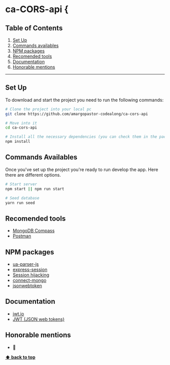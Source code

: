 # ca-CORS-api {

## Table of Contents

1. [Set Up](#set-up)
1. [Commands availables](#commands-availables)
1. [NPM packages](#npm-packages)
1. [Recomended tools](#recomended-tools)
1. [Documentation](#documentation)
1. [Honorable mentions](#honorable-mentions)

---

## Set Up

To download and start the project you need to run the following commands:

```bash
# Clone the project into your local pc
git clone https://github.com/amargopastor-codealong/ca-cors-api

# Move into it
cd ca-cors-api

# Install all the necessary dependencies (you can check them in the package.json)
npm install
```

## Commands Availables

Once you've set up the project you're ready to run develop the app. Here there are different options.

```bash
# Start server
npm start || npm run start

# Seed database
yarn run seed

```

## Recomended tools

- [MongoDB Compass](https://www.mongodb.com/products/tools/compass)
- [Postman](https://www.postman.com/)

## NPM packages

- [ua-parser-js](https://www.npmjs.com/package/ua-parser-js)
- [express-session](https://www.npmjs.com/package/express-session)
- [Session hijacking](https://en.wikipedia.org/wiki/Session_hijacking)
- [connect-mongo](https://www.npmjs.com/package/connect-mongo)
- [jsonwebtoken](https://www.npmjs.com/package/jsonwebtoken)

## Documentation

- [jwt.io](https://jwt.io/)
- [JWT (JSON web tokens)](https://medium.com/@diego.coder/autenticaci%C3%B3n-en-node-js-con-json-web-tokens-y-express-ed9d90c5b579)

## Honorable mentions

- 🍍

**[⬆ back to top](#table-of-contents)**
